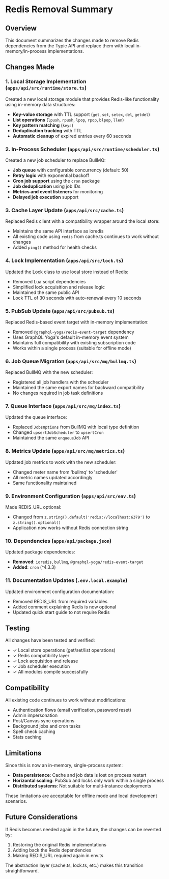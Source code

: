 # Redis Removal Summary

## Overview
This document summarizes the changes made to remove Redis dependencies from the Typie API and replace them with local in-memory/in-process implementations.

## Changes Made

### 1. Local Storage Implementation (`apps/api/src/runtime/store.ts`)
Created a new local storage module that provides Redis-like functionality using in-memory data structures:
- **Key-value storage** with TTL support (`get`, `set`, `setex`, `del`, `getdel`)
- **List operations** (`lpush`, `rpush`, `lpop`, `rpop`, `blpop`, `llen`)
- **Key pattern matching** (`keys`)
- **Deduplication tracking** with TTL
- **Automatic cleanup** of expired entries every 60 seconds

### 2. In-Process Scheduler (`apps/api/src/runtime/scheduler.ts`)
Created a new job scheduler to replace BullMQ:
- **Job queue** with configurable concurrency (default: 50)
- **Retry logic** with exponential backoff
- **Cron job support** using the `cron` package
- **Job deduplication** using job IDs
- **Metrics and event listeners** for monitoring
- **Delayed job execution** support

### 3. Cache Layer Update (`apps/api/src/cache.ts`)
Replaced Redis client with a compatibility wrapper around the local store:
- Maintains the same API interface as ioredis
- All existing code using `redis` from cache.ts continues to work without changes
- Added `ping()` method for health checks

### 4. Lock Implementation (`apps/api/src/lock.ts`)
Updated the Lock class to use local store instead of Redis:
- Removed Lua script dependencies
- Simplified lock acquisition and release logic
- Maintained the same public API
- Lock TTL of 30 seconds with auto-renewal every 10 seconds

### 5. PubSub Update (`apps/api/src/pubsub.ts`)
Replaced Redis-based event target with in-memory implementation:
- Removed `@graphql-yoga/redis-event-target` dependency
- Uses GraphQL Yoga's default in-memory event system
- Maintains full compatibility with existing subscription code
- Works within a single process (suitable for offline mode)

### 6. Job Queue Migration (`apps/api/src/mq/bullmq.ts`)
Replaced BullMQ with the new scheduler:
- Registered all job handlers with the scheduler
- Maintained the same export names for backward compatibility
- No changes required in job task definitions

### 7. Queue Interface (`apps/api/src/mq/index.ts`)
Updated the queue interface:
- Replaced `JobsOptions` from BullMQ with local type definition
- Changed `upsertJobScheduler` to `upsertCron`
- Maintained the same `enqueueJob` API

### 8. Metrics Update (`apps/api/src/mq/metrics.ts`)
Updated job metrics to work with the new scheduler:
- Changed meter name from 'bullmq' to 'scheduler'
- All metric names updated accordingly
- Same functionality maintained

### 9. Environment Configuration (`apps/api/src/env.ts`)
Made REDIS_URL optional:
- Changed from `z.string().default('redis://localhost:6379')` to `z.string().optional()`
- Application now works without Redis connection string

### 10. Dependencies (`apps/api/package.json`)
Updated package dependencies:
- **Removed**: `ioredis`, `bullmq`, `@graphql-yoga/redis-event-target`
- **Added**: `cron` (^4.3.3)

### 11. Documentation Updates (`.env.local.example`)
Updated environment configuration documentation:
- Removed REDIS_URL from required variables
- Added comment explaining Redis is now optional
- Updated quick start guide to not require Redis

## Testing

All changes have been tested and verified:
- ✓ Local store operations (get/set/list operations)
- ✓ Redis compatibility layer
- ✓ Lock acquisition and release
- ✓ Job scheduler execution
- ✓ All modules compile successfully

## Compatibility

All existing code continues to work without modifications:
- Authentication flows (email verification, password reset)
- Admin impersonation
- Post/Canvas sync operations
- Background jobs and cron tasks
- Spell check caching
- Stats caching

## Limitations

Since this is now an in-memory, single-process system:
- **Data persistence**: Cache and job data is lost on process restart
- **Horizontal scaling**: PubSub and locks only work within a single process
- **Distributed systems**: Not suitable for multi-instance deployments

These limitations are acceptable for offline mode and local development scenarios.

## Future Considerations

If Redis becomes needed again in the future, the changes can be reverted by:
1. Restoring the original Redis implementations
2. Adding back the Redis dependencies
3. Making REDIS_URL required again in env.ts

The abstraction layer (cache.ts, lock.ts, etc.) makes this transition straightforward.
